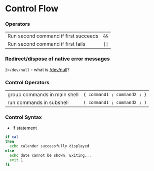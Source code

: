 # Control Flow

### Operators
|  |  |
| -- | -- |
| Run second command if first succeeds | `&&` |
| Run second command if first fails | `\|\|` |


### Redirect/dispose of native error messages
`2>/dev/null` - what is [/dev/null](https://en.wikipedia.org/wiki/Null_device)?

### Control Operators
|  |  |
| -- | -- |
| group commands in main shell | `{ command1 ; command2 ; }` |
| run commands in subshell | `( command1 ; command2 ; )` |

### Control Syntax
- If statement
```bash
if cal         
then                 
  echo calander successfully displayed
else
  echo date cannot be shown. Exiting...                                                                            
  exit 1
fi
```
